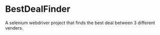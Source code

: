 # BestDealFinder
A selenium webdriver project that finds the best deal between 3 different venders.
